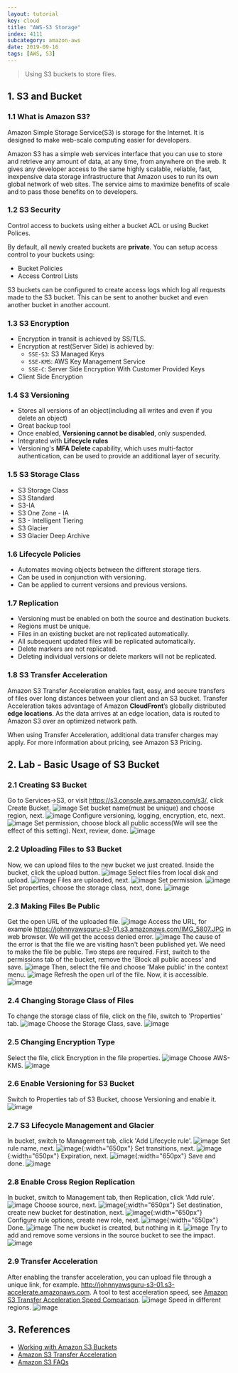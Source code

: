 ```yaml
---
layout: tutorial
key: cloud
title: "AWS-S3 Storage"
index: 4111
subcategory: amazon-aws
date: 2019-09-16
tags: [AWS, S3]
---
```


> Using S3 buckets to store files.

## 1. S3 and Bucket
### 1.1 What is Amazon S3?
Amazon Simple Storage Service(S3) is storage for the Internet. It is designed to make web-scale computing easier for developers.

Amazon S3 has a simple web services interface that you can use to store and retrieve any amount of data, at any time, from anywhere on the web. It gives any developer access to the same highly scalable, reliable, fast, inexpensive data storage infrastructure that Amazon uses to run its own global network of web sites. The service aims to maximize benefits of scale and to pass those benefits on to developers.
### 1.2 S3 Security
Control access to buckets using either a bucket ACL or using Bucket Polices.

By default, all newly created buckets are **private**. You can setup access control to your buckets using:
* Bucket Policies
* Access Control Lists

S3 buckets can be configured to create access logs which log all requests made to the S3 bucket. This can be sent to another bucket and even another bucket in another account.

### 1.3 S3 Encryption
* Encryption in transit is achieved by SS/TLS.
* Encryption at rest(Server Side) is achieved by:
  - `SSE-S3`: S3 Managed Keys
  - `SSE-KMS`: AWS Key Management Service
  - `SSE-C`: Server Side Encryption With Customer Provided Keys
* Client Side Encryption

### 1.4 S3 Versioning
* Stores all versions of an object(including all writes and even if you delete an object)
* Great backup tool
* Once enabled, **Versioning cannot be disabled**, only suspended.
* Integrated with **Lifecycle rules**
* Versioning's **MFA Delete** capability, which uses multi-factor authentication, can be used to provide an additional layer of security.

### 1.5 S3 Storage Class
* S3 Storage Class
* S3 Standard
* S3-IA
* S3 One Zone - IA
* S3 - Intelligent Tiering
* S3 Glacier
* S3 Glacier Deep Archive

### 1.6 Lifecycle Policies
* Automates moving objects between the different storage tiers.
* Can be used in conjunction with versioning.
* Can be applied to current versions and previous versions.

### 1.7 Replication
* Versioning must be enabled on both the source and destination buckets.
* Regions must be unique.
* Files in an existing bucket are not replicated automatically.
* All subsequent updated files will be replicated automatically.
* Delete markers are not replicated.
* Deleting individual versions or delete markers will not be replicated.

### 1.8 S3 Transfer Acceleration
Amazon S3 Transfer Acceleration enables fast, easy, and secure transfers of files over long distances between your client and an S3 bucket. Transfer Acceleration takes advantage of Amazon **CloudFront**’s globally distributed **edge locations**. As the data arrives at an edge location, data is routed to Amazon S3 over an optimized network path.

When using Transfer Acceleration, additional data transfer charges may apply. For more information about pricing, see Amazon S3 Pricing.

## 2. Lab - Basic Usage of S3 Bucket
### 2.1 Creating S3 Bucket
Go to Services->S3, or visit https://s3.console.aws.amazon.com/s3/, click Create Bucket.
![image](/assets/images/cloud/4103/s3-home.png)
Set bucket name(must be unique) and choose region, next.
![image](/assets/images/cloud/4103/create-s3-bucket.png)
Configure versioning, logging, encryption, etc, next.
![image](/assets/images/cloud/4103/create-s3-bucket-config.png)
Set permission, choose block all public access(We will see the effect of this setting). Next, review, done.
![image](/assets/images/cloud/4103/create-s3-bucket-permission.png)
### 2.2 Uploading Files to S3 Bucket
Now, we can upload files to the new bucket we just created. Inside the bucket, click the upload button.
![image](/assets/images/cloud/4103/s3-bucket.png)
Select files from local disk and upload.
![image](/assets/images/cloud/4103/s3-upload.png)
Files are uploaded, next.
![image](/assets/images/cloud/4103/upload-file.png)
Set permission.
![image](/assets/images/cloud/4103/upload-file-permission.png)
Set properties, choose the storage class, next, done.
![image](/assets/images/cloud/4103/upload-file-properties.png)
### 2.3 Making Files Be Public
Get the open URL of the uploaded file.
![image](/assets/images/cloud/4103/file-link.png)
Access the URL, for example https://johnnyawsguru-s3-01.s3.amazonaws.com/IMG_5807.JPG in web browser. We will get the access denied error.
![image](/assets/images/cloud/4103/file-access-denied.png)
The cause of the error is that the file we are visiting hasn't been published yet. We need to make the file be public. Two steps are required. First, switch to the permissions tab of the bucket, remove the 'Block all public access' and save.
![image](/assets/images/cloud/4103/public-bucket.png)
Then, select the file and choose 'Make public' in the context menu.
![image](/assets/images/cloud/4103/public-file.png)
Refresh the open url of the file. Now, it is accessible.
![image](/assets/images/cloud/4103/public-file-success.png)
### 2.4 Changing Storage Class of Files
To change the storage class of file, click on the file, switch to 'Properties' tab.
![image](/assets/images/cloud/4103/change-storage-class.png)
Choose the Storage Class, save.
![image](/assets/images/cloud/4103/s3-file-storage-class.png)
### 2.5 Changing Encryption Type
Select the file, click Encryption in the file properties.
![image](/assets/images/cloud/4103/change-encryption-type.png)
Choose AWS-KMS.
![image](/assets/images/cloud/4103/change-encryption-type2.png)
### 2.6 Enable Versioning for S3 Bucket
Switch to Properties tab of S3 Bucket, choose Versioning and enable it.
![image](/assets/images/cloud/4103/s3-versioning.png)
### 2.7 S3 Lifecycle Management and Glacier
In bucket, switch to Management tab, click 'Add Lifecycle rule'.
![image](/assets/images/cloud/4103/s3-lifecycle-management.png)
Set rule name, next.
![image](/assets/images/cloud/4103/create-lifecycle-rule-1.png){:width="650px"}
Set transitions, next.
![image](/assets/images/cloud/4103/create-lifecycle-rule-transitions.png){:width="650px"}
Expiration, next.
![image](/assets/images/cloud/4103/create-lifecycle-rule-expiration.png){:width="650px"}
Save and done.
![image](/assets/images/cloud/4103/create-lifecycle-rule-done.png)
### 2.8 Enable Cross Region Replication
In bucket, switch to Management tab, then Replication, click 'Add rule'.
![image](/assets/images/cloud/4103/s3-replication.png)
Choose source, next.
![image](/assets/images/cloud/4103/create-replication-rule-source.png){:width="650px"}
Set destination, create new bucket for destination, next.
![image](/assets/images/cloud/4103/create-replication-rule-destination.png){:width="650px"}
Configure rule options, create new role, next.
![image](/assets/images/cloud/4103/create-replication-rule-role.png){:width="650px"}
Done.
![image](/assets/images/cloud/4103/create-replication-rule-done.png)
The new bucket is created, but nothing in it.
![image](/assets/images/cloud/4103/new-replication-bucket.png)
Try to add and remove some versions in the source bucket to see the impact.
![image](/assets/images/cloud/4103/new-replication-bucket-replicated.png)
### 2.9 Transfer Acceleration
After enabling the transfer acceleration, you can upload file through a unique link, for example.
http://johnnyawsguru-s3-01.s3-accelerate.amazonaws.com. A tool to test acceleration speed, see [Amazon S3 Transfer Acceleration Speed Comparison](https://s3-accelerate-speedtest.s3-accelerate.amazonaws.com/en/accelerate-speed-comparsion.html).
![image](/assets/images/cloud/4103/transfer-acceleration-speed-comparison.png)
Speed in different regions.
![image](/assets/images/cloud/4103/transfer-acceleration-speed-comparison2.png)

## 3. References
* [Working with Amazon S3 Buckets](https://docs.aws.amazon.com/AmazonS3/latest/dev/UsingBucket.html)
* [Amazon S3 Transfer Acceleration](https://docs.aws.amazon.com/AmazonS3/latest/dev/transfer-acceleration.html)
* [Amazon S3 FAQs](https://aws.amazon.com/s3/faqs/)
